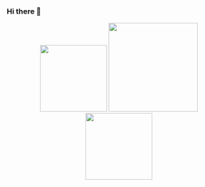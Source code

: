 ### Hi there 👋
<div id="header" align="center">
  <img src="https://media.giphy.com/media/UQJlZ2OcaCA2RLfGiZ/giphy.gif" width="150"/>
  <img src="https://media.giphy.com/media/Ll22OhMLAlVDb8UQWe/giphy.gif" width="200"/>
  <img src="https://media.giphy.com/media/UQJlZ2OcaCA2RLfGiZ/giphy.gif" width="150"/>
</div>



<!--
**Vasanthakumar95/Vasanthakumar95** is a ✨ _special_ ✨ repository because its `README.md` (this file) appears on your GitHub profile.

Here are some ideas to get you started:

- 🔭 I’m currently working on ...
- 🌱 I’m currently learning ...
- 👯 I’m looking to collaborate on ...
- 🤔 I’m looking for help with ...
- 💬 Ask me about ...
- 📫 How to reach me: ...
- 😄 Pronouns: ...
- ⚡ Fun fact: ...
-->
